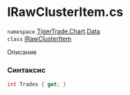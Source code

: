 
# IRawClusterItem.cs
`namespace` [TigerTrade.Chart](../../TigerTrade.Chart.md).[Data](../../TigerTrade.Chart/Data.md)  
    `class` [IRawClusterItem](../../IRawClusterItem.cs.md)

Описание

### Синтаксис
```csharp
int Trades { get; }
```
